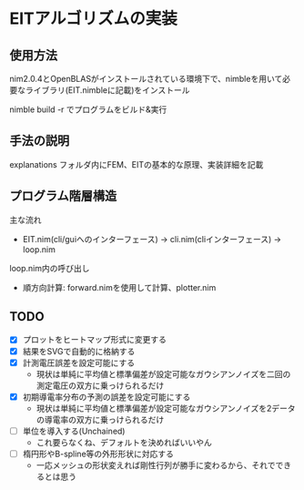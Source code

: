 # EITアルゴリズムの実装

## 使用方法

nim2.0.4とOpenBLASがインストールされている環境下で、nimbleを用いて必要なライブラリ(EIT.nimbleに記載)をインストール

nimble build -r でプログラムをビルド&実行

## 手法の説明

explanations フォルダ内にFEM、EITの基本的な原理、実装詳細を記載

## プログラム階層構造

主な流れ
- EIT.nim(cli/guiへのインターフェース) -> cli.nim(cliインターフェース) -> loop.nim

loop.nim内の呼び出し
- 順方向計算: forward.nimを使用して計算、plotter.nim

## TODO

- [x] プロットをヒートマップ形式に変更する
- [x] 結果をSVGで自動的に格納する
- [x] 計測電圧誤差を設定可能にする
  - 現状は単純に平均値と標準偏差が設定可能なガウシアンノイズを二回の測定電圧の双方に乗っけられるだけ
- [x] 初期導電率分布の予測の誤差を設定可能にする
  - 現状は単純に平均値と標準偏差が設定可能なガウシアンノイズを2データの導電率の双方に乗っけられるだけ
- [ ] 単位を導入する(Unchained)
  - これ要らなくね、デフォルトを決めればいいやん
- [ ] 楕円形やB-spline等の外形形状に対応する
  - 一応メッシュの形状変えれば剛性行列が勝手に変わるから、それでできるとは思う